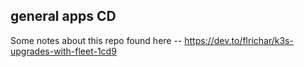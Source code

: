 ## general apps CD

Some notes about this repo found here -- https://dev.to/flrichar/k3s-upgrades-with-fleet-1cd9

